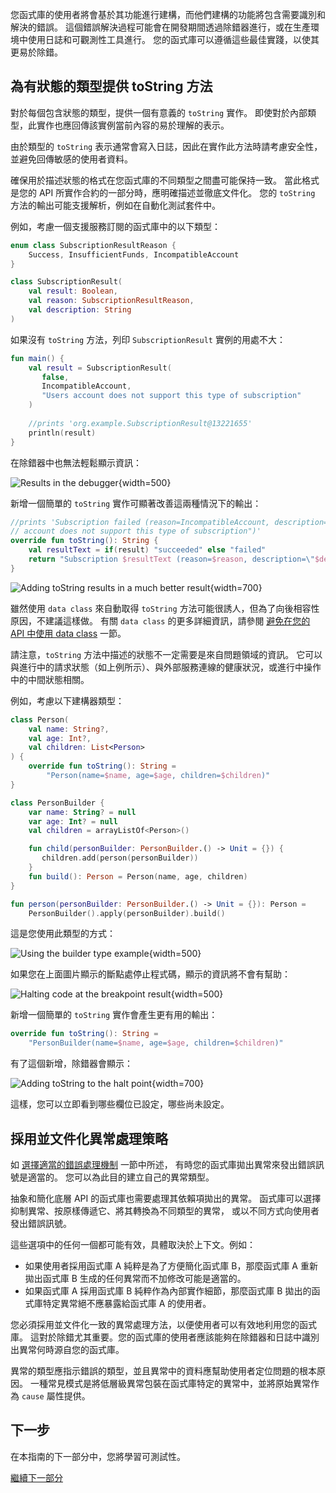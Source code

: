 [//]: # (title: 除錯性)

您函式庫的使用者將會基於其功能進行建構，而他們建構的功能將包含需要識別和解決的錯誤。
這個錯誤解決過程可能會在開發期間透過除錯器進行，或在生產環境中使用日誌和可觀測性工具進行。
您的函式庫可以遵循這些最佳實踐，以使其更易於除錯。

## 為有狀態的類型提供 toString 方法

對於每個包含狀態的類型，提供一個有意義的 `toString` 實作。
即使對於內部類型，此實作也應回傳該實例當前內容的易於理解的表示。

由於類型的 `toString` 表示通常會寫入日誌，因此在實作此方法時請考慮安全性，並避免回傳敏感的使用者資料。

確保用於描述狀態的格式在您函式庫的不同類型之間盡可能保持一致。
當此格式是您的 API 所實作合約的一部分時，應明確描述並徹底文件化。
您的 `toString` 方法的輸出可能支援解析，例如在自動化測試套件中。

例如，考慮一個支援服務訂閱的函式庫中的以下類型：

```kotlin
enum class SubscriptionResultReason {
    Success, InsufficientFunds, IncompatibleAccount
}

class SubscriptionResult(
    val result: Boolean,
    val reason: SubscriptionResultReason,
    val description: String
)
```

如果沒有 `toString` 方法，列印 `SubscriptionResult` 實例的用處不大：

```kotlin
fun main() {
    val result = SubscriptionResult(
       false,
       IncompatibleAccount,
       "Users account does not support this type of subscription"
    )
    
    //prints 'org.example.SubscriptionResult@13221655'
    println(result)
}
```

在除錯器中也無法輕鬆顯示資訊：

![Results in the debugger](debugger-result.png){width=500}

新增一個簡單的 `toString` 實作可顯著改善這兩種情況下的輸出：

```kotlin
//prints 'Subscription failed (reason=IncompatibleAccount, description="Users 
// account does not support this type of subscription")'
override fun toString(): String {
    val resultText = if(result) "succeeded" else "failed"
    return "Subscription $resultText (reason=$reason, description=\"$description\")"
}
```

![Adding toString results in a much better result](debugger-result-tostring.png){width=700}

雖然使用 `data class` 來自動取得 `toString` 方法可能很誘人，但為了向後相容性原因，不建議這樣做。
有關 `data class` 的更多詳細資訊，請參閱 [避免在您的 API 中使用 data class](api-guidelines-backward-compatibility.md#avoid-using-data-classes-in-your-api) 一節。

請注意，`toString` 方法中描述的狀態不一定需要是來自問題領域的資訊。
它可以與進行中的請求狀態（如上例所示）、與外部服務連線的健康狀況，或進行中操作中的中間狀態相關。

例如，考慮以下建構器類型：

```kotlin
class Person(
    val name: String?,
    val age: Int?,
    val children: List<Person>
) {
    override fun toString(): String =
        "Person(name=$name, age=$age, children=$children)"
}

class PersonBuilder {
    var name: String? = null
    var age: Int? = null
    val children = arrayListOf<Person>()

    fun child(personBuilder: PersonBuilder.() -> Unit = {}) {
       children.add(person(personBuilder))
    }
    fun build(): Person = Person(name, age, children)
}

fun person(personBuilder: PersonBuilder.() -> Unit = {}): Person = 
    PersonBuilder().apply(personBuilder).build()
```

這是您使用此類型的方式：

![Using the builder type example](halt-breakpoint.png){width=500}

如果您在上面圖片顯示的斷點處停止程式碼，顯示的資訊將不會有幫助：

![Halting code at the breakpoint result](halt-result.png){width=500}

新增一個簡單的 `toString` 實作會產生更有用的輸出：

```kotlin
override fun toString(): String =
    "PersonBuilder(name=$name, age=$age, children=$children)"
```

有了這個新增，除錯器會顯示：

![Adding toString to the halt point](halt-tostring-result.png){width=700}

這樣，您可以立即看到哪些欄位已設定，哪些尚未設定。

## 採用並文件化異常處理策略

如 [選擇適當的錯誤處理機制](api-guidelines-consistency.md#choose-the-appropriate-error-handling-mechanism) 一節中所述，
有時您的函式庫拋出異常來發出錯誤訊號是適當的。
您可以為此目的建立自己的異常類型。

抽象和簡化底層 API 的函式庫也需要處理其依賴項拋出的異常。
函式庫可以選擇抑制異常、按原樣傳遞它、將其轉換為不同類型的異常，
或以不同方式向使用者發出錯誤訊號。

這些選項中的任何一個都可能有效，具體取決於上下文。例如：

*   如果使用者採用函式庫 A 純粹是為了方便簡化函式庫 B，那麼函式庫 A 重新拋出函式庫 B 生成的任何異常而不加修改可能是適當的。
*   如果函式庫 A 採用函式庫 B 純粹作為內部實作細節，那麼函式庫 B 拋出的函式庫特定異常絕不應暴露給函式庫 A 的使用者。

您必須採用並文件化一致的異常處理方法，以便使用者可以有效地利用您的函式庫。
這對於除錯尤其重要。您的函式庫的使用者應該能夠在除錯器和日誌中識別出異常何時源自您的函式庫。

異常的類型應指示錯誤的類型，並且異常中的資料應幫助使用者定位問題的根本原因。
一種常見模式是將低層級異常包裝在函式庫特定的異常中，並將原始異常作為 `cause` 屬性提供。

## 下一步

在本指南的下一部分中，您將學習可測試性。

[繼續下一部分](api-guidelines-testability.md)